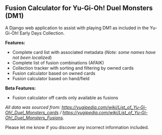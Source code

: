 ## Fusion Calculator for Yu-Gi-Oh! Duel Monsters (DM1)

A Django web application to assist with playing DM1 as included in the Yu-Gi-Oh! Early Days Collection. 

**Features:**

- Complete card list with associated metadata (*Note: some names have not been localized*)
- Complete list of fusion combinations (AFAIK)
- Collection tracker with sorting and filtering by owned cards
- Fusion calculator based on owned cards
- Fusion calculator based on hand/field

**Beta Features:**

- Fusion calculator off cards only available as fusions



*All data was sourced from: https://yugipedia.com/wiki/List_of_Yu-Gi-Oh!_Duel_Monsters_cards / https://yugipedia.com/wiki/List_of_Yu-Gi-Oh!_Duel_Monsters_Fusions.*

Please let me know if you discover any incorrect information included.
